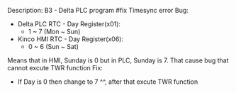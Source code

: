 Description: B3 - Delta PLC program
#fix Timesync error
Bug:
+ Delta PLC RTC  - Day Register(x01):
  - 1 ~ 7 (Mon ~ Sun)
+ Kinco HMI RTC - Day Register(x06):
  - 0 ~ 6 (Sun ~ Sat)

Means that in HMI, Sunday is 0 but in PLC, Sunday is 7. That cause bug that cannot excute TWR function
Fix:
+ If Day is 0 then change to 7 ^^, after that excute TWR function

